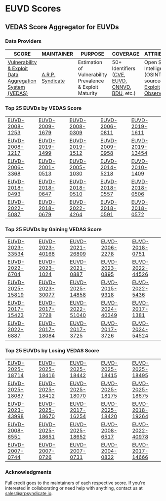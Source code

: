 
# EUVD Scores
## VEDAS Score Aggregator for EUVDs 

### Data Providers
| SCORE | MAINTAINER | PURPOSE | COVERAGE | ATTRIBUTION | FREQUENCY |
| ----- | ---------- | ------- | -------- | ----------- | --------- |
| [Vulnerability & Exploit Data Aggregation System (VEDAS)](https://vedas.arpsyndicate.io) | [A.R.P. Syndicate](https://www.arpsyndicate.io) | Estimation of Vulnerability Prevalence & Exploit Maturity | 50+ Identifiers ([CVE](https://github.com/ARPSyndicate/cve-scores), [EUVD](https://github.com/ARPSyndicate/euvd-scores), [CNNVD](https://github.com/ARPSyndicate/cnnvd-scores), [BDU](https://github.com/ARPSyndicate/bdu-scores), etc.) | Open Source Intelligence (OSINT) sourced from [Exploit Observer](https://www.exploit.observer) | 6-8 Hours |




<h3>Top 25 EUVDs by VEDAS Score</h3>

<table>
  <tr>
    <td><a href='https://vedas.arpsyndicate.io/?vuln=EUVD-2008-1253'>EUVD-2008-1253</a></td>
    <td><a href='https://vedas.arpsyndicate.io/?vuln=EUVD-2009-1679'>EUVD-2009-1679</a></td>
    <td><a href='https://vedas.arpsyndicate.io/?vuln=EUVD-2008-0309'>EUVD-2008-0309</a></td>
    <td><a href='https://vedas.arpsyndicate.io/?vuln=EUVD-2006-0811'>EUVD-2006-0811</a></td>
    <td><a href='https://vedas.arpsyndicate.io/?vuln=EUVD-2019-1611'>EUVD-2019-1611</a></td>
  </tr>
  <tr>
    <td><a href='https://vedas.arpsyndicate.io/?vuln=EUVD-2008-1217'>EUVD-2008-1217</a></td>
    <td><a href='https://vedas.arpsyndicate.io/?vuln=EUVD-2019-1499'>EUVD-2019-1499</a></td>
    <td><a href='https://vedas.arpsyndicate.io/?vuln=EUVD-2019-1512'>EUVD-2019-1512</a></td>
    <td><a href='https://vedas.arpsyndicate.io/?vuln=EUVD-2009-0958'>EUVD-2009-0958</a></td>
    <td><a href='https://vedas.arpsyndicate.io/?vuln=EUVD-2019-13454'>EUVD-2019-13454</a></td>
  </tr>
  <tr>
    <td><a href='https://vedas.arpsyndicate.io/?vuln=EUVD-2006-3368'>EUVD-2006-3368</a></td>
    <td><a href='https://vedas.arpsyndicate.io/?vuln=EUVD-2001-0513'>EUVD-2001-0513</a></td>
    <td><a href='https://vedas.arpsyndicate.io/?vuln=EUVD-2005-1030'>EUVD-2005-1030</a></td>
    <td><a href='https://vedas.arpsyndicate.io/?vuln=EUVD-2014-5218'>EUVD-2014-5218</a></td>
    <td><a href='https://vedas.arpsyndicate.io/?vuln=EUVD-2010-1409'>EUVD-2010-1409</a></td>
  </tr>
  <tr>
    <td><a href='https://vedas.arpsyndicate.io/?vuln=EUVD-2018-0493'>EUVD-2018-0493</a></td>
    <td><a href='https://vedas.arpsyndicate.io/?vuln=EUVD-2018-0647'>EUVD-2018-0647</a></td>
    <td><a href='https://vedas.arpsyndicate.io/?vuln=EUVD-2018-0510'>EUVD-2018-0510</a></td>
    <td><a href='https://vedas.arpsyndicate.io/?vuln=EUVD-2018-0557'>EUVD-2018-0557</a></td>
    <td><a href='https://vedas.arpsyndicate.io/?vuln=EUVD-2018-0506'>EUVD-2018-0506</a></td>
  </tr>
  <tr>
    <td><a href='https://vedas.arpsyndicate.io/?vuln=EUVD-2022-5087'>EUVD-2022-5087</a></td>
    <td><a href='https://vedas.arpsyndicate.io/?vuln=EUVD-2018-0679'>EUVD-2018-0679</a></td>
    <td><a href='https://vedas.arpsyndicate.io/?vuln=EUVD-2022-4264'>EUVD-2022-4264</a></td>
    <td><a href='https://vedas.arpsyndicate.io/?vuln=EUVD-2018-0591'>EUVD-2018-0591</a></td>
    <td><a href='https://vedas.arpsyndicate.io/?vuln=EUVD-2018-0572'>EUVD-2018-0572</a></td>
  </tr>
</table>


<h3>Top 25 EUVDs by Gaining VEDAS Score</h3>

<table>
  <tr>
    <td><a href='https://vedas.arpsyndicate.io/?vuln=EUVD-2023-33534'>EUVD-2023-33534</a></td>
    <td><a href='https://vedas.arpsyndicate.io/?vuln=EUVD-2023-40168'>EUVD-2023-40168</a></td>
    <td><a href='https://vedas.arpsyndicate.io/?vuln=EUVD-2021-26809'>EUVD-2021-26809</a></td>
    <td><a href='https://vedas.arpsyndicate.io/?vuln=EUVD-2006-2278'>EUVD-2006-2278</a></td>
    <td><a href='https://vedas.arpsyndicate.io/?vuln=EUVD-2018-0751'>EUVD-2018-0751</a></td>
  </tr>
  <tr>
    <td><a href='https://vedas.arpsyndicate.io/?vuln=EUVD-2022-6704'>EUVD-2022-6704</a></td>
    <td><a href='https://vedas.arpsyndicate.io/?vuln=EUVD-2023-1024'>EUVD-2023-1024</a></td>
    <td><a href='https://vedas.arpsyndicate.io/?vuln=EUVD-2021-0887'>EUVD-2021-0887</a></td>
    <td><a href='https://vedas.arpsyndicate.io/?vuln=EUVD-2023-0895'>EUVD-2023-0895</a></td>
    <td><a href='https://vedas.arpsyndicate.io/?vuln=EUVD-2022-44526'>EUVD-2022-44526</a></td>
  </tr>
  <tr>
    <td><a href='https://vedas.arpsyndicate.io/?vuln=EUVD-2025-15819'>EUVD-2025-15819</a></td>
    <td><a href='https://vedas.arpsyndicate.io/?vuln=EUVD-2023-30077'>EUVD-2023-30077</a></td>
    <td><a href='https://vedas.arpsyndicate.io/?vuln=EUVD-2025-14858'>EUVD-2025-14858</a></td>
    <td><a href='https://vedas.arpsyndicate.io/?vuln=EUVD-2015-9318'>EUVD-2015-9318</a></td>
    <td><a href='https://vedas.arpsyndicate.io/?vuln=EUVD-2022-5436'>EUVD-2022-5436</a></td>
  </tr>
  <tr>
    <td><a href='https://vedas.arpsyndicate.io/?vuln=EUVD-2017-15423'>EUVD-2017-15423</a></td>
    <td><a href='https://vedas.arpsyndicate.io/?vuln=EUVD-2017-3728'>EUVD-2017-3728</a></td>
    <td><a href='https://vedas.arpsyndicate.io/?vuln=EUVD-2022-51040'>EUVD-2022-51040</a></td>
    <td><a href='https://vedas.arpsyndicate.io/?vuln=EUVD-2024-40349'>EUVD-2024-40349</a></td>
    <td><a href='https://vedas.arpsyndicate.io/?vuln=EUVD-2017-1381'>EUVD-2017-1381</a></td>
  </tr>
  <tr>
    <td><a href='https://vedas.arpsyndicate.io/?vuln=EUVD-2022-6887'>EUVD-2022-6887</a></td>
    <td><a href='https://vedas.arpsyndicate.io/?vuln=EUVD-2017-18084'>EUVD-2017-18084</a></td>
    <td><a href='https://vedas.arpsyndicate.io/?vuln=EUVD-2017-3725'>EUVD-2017-3725</a></td>
    <td><a href='https://vedas.arpsyndicate.io/?vuln=EUVD-2017-3726'>EUVD-2017-3726</a></td>
    <td><a href='https://vedas.arpsyndicate.io/?vuln=EUVD-2024-54524'>EUVD-2024-54524</a></td>
  </tr>
</table>


<h3>Top 25 EUVDs by Losing VEDAS Score</h3>

<table>
  <tr>
    <td><a href='https://vedas.arpsyndicate.io/?vuln=EUVD-2025-18714'>EUVD-2025-18714</a></td>
    <td><a href='https://vedas.arpsyndicate.io/?vuln=EUVD-2025-18416'>EUVD-2025-18416</a></td>
    <td><a href='https://vedas.arpsyndicate.io/?vuln=EUVD-2025-18442'>EUVD-2025-18442</a></td>
    <td><a href='https://vedas.arpsyndicate.io/?vuln=EUVD-2025-18415'>EUVD-2025-18415</a></td>
    <td><a href='https://vedas.arpsyndicate.io/?vuln=EUVD-2025-18495'>EUVD-2025-18495</a></td>
  </tr>
  <tr>
    <td><a href='https://vedas.arpsyndicate.io/?vuln=EUVD-2025-18087'>EUVD-2025-18087</a></td>
    <td><a href='https://vedas.arpsyndicate.io/?vuln=EUVD-2025-18412'>EUVD-2025-18412</a></td>
    <td><a href='https://vedas.arpsyndicate.io/?vuln=EUVD-2025-18070'>EUVD-2025-18070</a></td>
    <td><a href='https://vedas.arpsyndicate.io/?vuln=EUVD-2025-18175'>EUVD-2025-18175</a></td>
    <td><a href='https://vedas.arpsyndicate.io/?vuln=EUVD-2025-18675'>EUVD-2025-18675</a></td>
  </tr>
  <tr>
    <td><a href='https://vedas.arpsyndicate.io/?vuln=EUVD-2023-43998'>EUVD-2023-43998</a></td>
    <td><a href='https://vedas.arpsyndicate.io/?vuln=EUVD-2025-18670'>EUVD-2025-18670</a></td>
    <td><a href='https://vedas.arpsyndicate.io/?vuln=EUVD-2017-16254'>EUVD-2017-16254</a></td>
    <td><a href='https://vedas.arpsyndicate.io/?vuln=EUVD-2025-18420'>EUVD-2025-18420</a></td>
    <td><a href='https://vedas.arpsyndicate.io/?vuln=EUVD-2018-19264'>EUVD-2018-19264</a></td>
  </tr>
  <tr>
    <td><a href='https://vedas.arpsyndicate.io/?vuln=EUVD-2008-6551'>EUVD-2008-6551</a></td>
    <td><a href='https://vedas.arpsyndicate.io/?vuln=EUVD-2025-18651'>EUVD-2025-18651</a></td>
    <td><a href='https://vedas.arpsyndicate.io/?vuln=EUVD-2025-18652'>EUVD-2025-18652</a></td>
    <td><a href='https://vedas.arpsyndicate.io/?vuln=EUVD-2008-6517'>EUVD-2008-6517</a></td>
    <td><a href='https://vedas.arpsyndicate.io/?vuln=EUVD-2022-40978'>EUVD-2022-40978</a></td>
  </tr>
  <tr>
    <td><a href='https://vedas.arpsyndicate.io/?vuln=EUVD-2007-0744'>EUVD-2007-0744</a></td>
    <td><a href='https://vedas.arpsyndicate.io/?vuln=EUVD-2007-0726'>EUVD-2007-0726</a></td>
    <td><a href='https://vedas.arpsyndicate.io/?vuln=EUVD-2007-0731'>EUVD-2007-0731</a></td>
    <td><a href='https://vedas.arpsyndicate.io/?vuln=EUVD-2004-0832'>EUVD-2004-0832</a></td>
    <td><a href='https://vedas.arpsyndicate.io/?vuln=EUVD-2017-14666'>EUVD-2017-14666</a></td>
  </tr>
</table>



### Acknowledgments
Full credit goes to the maintainers of each respective score.
If you're interested in collaborating or need help with anything, contact us at [sales@arpsyndicate.io](mailto:sales@arpsyndicate.io).
